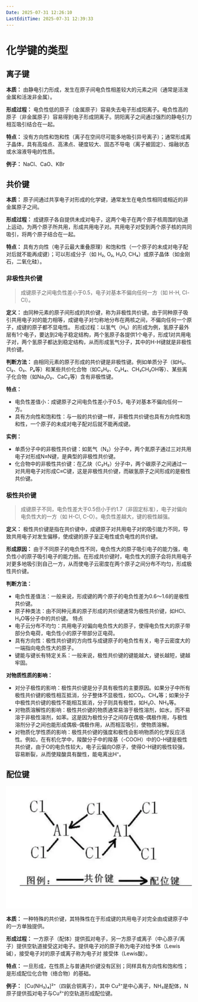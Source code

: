```yaml
---
Date: 2025-07-31 12:26:10
LastEditTime: 2025-07-31 12:39:33
---
```


# 化学键的类型

## 离子键

**本质：** 由静电引力形成，发生在原子间电负性相差较大的元素之间（通常是活泼金属和活泼非金属）。

**形成过程：** 电负性低的原子（金属原子）容易失去电子形成阳离子。电负性高的原子（非金属原子）容易得到电子形成阴离子。阴阳离子之间通过强烈的静电引力相互吸引结合在一起。

**特点：** 没有方向性和饱和性（离子在空间尽可能多地吸引异号离子）；通常形成离子晶体，具有高熔点、高沸点、硬度较大、固态不导电（离子被固定）、熔融状态或水溶液导电的性质。

**例子：** NaCl、CaO、KBr


## 共价键

**本质：** 原子间通过共享电子对形成的化学键，通常发生在电负性相同或相近的非金属原子之间。

**形成过程：** 成键原子各自提供未成对电子，这两个电子在两个原子核周围的轨道上运动，为两个原子所共用，形成共用电子对。共用电子对受到两个原子核的共同吸引，将两个原子结合在一起。

**特点：** 具有方向性（电子云最大重叠原理）和饱和性（一个原子的未成对电子配对后就不能再成键）；可以形成分子（如 H₂, O₂, H₂O, CH₄）或原子晶体（如金刚石，二氧化硅）。

### 非极性共价键

> 成键原子之间电负性差小于0.5，电子对基本不偏向任何一方（如 H-H, Cl-Cl）。

**定义：** 由同种元素的原子间形成的共价键，称为非极性共价键。由于同种原子吸引共用电子对的能力相等，成键电子对匀称地分布在两核之间，不偏向任何一个原子，成键的原子都不显电性。
形成过程：以氢气（H₂）的形成为例，氢原子最外层有1个电子，要达到2电子稳定结构，两个氢原子各提供1个电子，形成1对共用电子对，两个氢原子都达到稳定结构，从而形成氢气分子，其中的H-H键就是非极性共价键。

**判断方法：** 由相同元素的原子形成的共价键是非极性键。例如单质分子（如H₂、Cl₂、O₃、P₄等）和某些共价化合物（如C₂H₂、C₂H₄、CH₃CH₂OH等）、某些离子化合物（如Na₂O₂、CaC₂等）含有非极性键。

**特点：**
- 电负性差值小：成键原子之间电负性差小于0.5，电子对基本不偏向任何一方。
- 具有方向性和饱和性：与一般的共价键一样，非极性共价键也具有方向性和饱和性，一个原子的未成对电子配对后就不能再成键。

**实例：**
- 单质分子中的非极性共价键：如氮气（N₂）分子中，两个氮原子通过三对共用电子对形成N≡N键，是典型的非极性共价键。
- 化合物中的非极性共价键：在乙炔（C₂H₂）分子中，两个碳原子之间通过一对共用电子对形成C≡C键，这是非极性共价键，而碳氢原子之间形成的是极性共价键。


### 极性共价键

> 成键原子不同，电负性差大于0.5但小于约1.7（非固定标准），电子对偏向电负性大的一方（如 H-Cl, C-O）。电负性差越大，键的极性越强。

**定义：**
极性共价键是指在共价键中，成键原子对共用电子对的吸引能力不同，导致共用电子对发生偏移，使成键的原子呈正电性或负电性的共价键。

**形成原因：**
由于不同原子的电负性不同，电负性大的原子吸引电子的能力强，电负性小的原子吸引电子的能力弱。在形成共价键时，电负性大的原子会将共用电子对更多地吸引到自己一方，从而使电子云密度在两个原子之间分布不均匀，形成极性共价键。

**判断方法：**
- 电负性差值法：一般来说，形成键的两个原子的电负性差为0.6～1.6的是极性共价键。
- 原子种类法：由不同种元素的原子形成的共价键通常为极性共价键，如HCl、H₂O等分子中的共价键。
特点
- 电子云分布不均匀：共用电子对偏向电负性大的原子，使得电负性大的原子带部分负电荷，电负性小的原子带部分正电荷。
- 具有方向性：极性共价键的方向性与成键原子的电负性有关，电子云密度大的一端指向电负性大的原子。
- 键能与键长有特定关系：一般来说，极性共价键的键能越大，键长越短，键越牢固。

**对物质性质的影响：**
- 对分子极性的影响：极性共价键是分子具有极性的主要原因。如果分子中所有极性共价键的极性相互抵消，分子整体不显极性，如CO₂、CH₄等；如果分子中极性共价键的极性不能相互抵消，分子则具有极性，如H₂O、NH₃等。
- 对物质溶解性的影响：极性共价键的物质通常易溶于极性溶剂，如水，而不易溶于非极性溶剂，如苯。这是因为极性分子之间存在偶极-偶极作用，与极性溶剂分子之间也能形成偶极-偶极作用，从而相互吸引，使物质溶解。
- 对物质化学性质的影响：极性共价键的强度和极性会影响物质的化学反应活性。例如，在有机化学中，羧酸分子中的羧基（-COOH）中的O-H键是极性共价键，由于O的电负性较大，电子云偏向O原子，使得O-H键的极性较强，容易断裂，从而使羧酸具有酸性，能电离出H⁺。


## 配位键

![coordination-bond](./assets/coordination-bond.webp)

**本质：** 一种特殊的共价键，其特殊性在于形成键的共用电子对完全由成键原子中的一方单独提供。

**形成过程：** 一方原子（配体）提供孤对电子，另一方原子或离子（中心原子/离子）提供空轨道接受这对电子。提供电子对的原子称为电子对给予体（Lewis碱），接受电子对的原子或离子称为电子对
接受体（Lewis酸）。

**特点：** 一旦形成，在性质上与普通共价键没有区别；同样具有方向性和饱和性；是形成配位化合物（络合物）的基础。

**例子：**  [Cu(NH₃)₄]²⁺（四氨合铜离子），其中 Cu²⁺是中心离子，NH₃是配体，N原子提供孤对电子与Cu²⁺的空轨道形成配位键。
